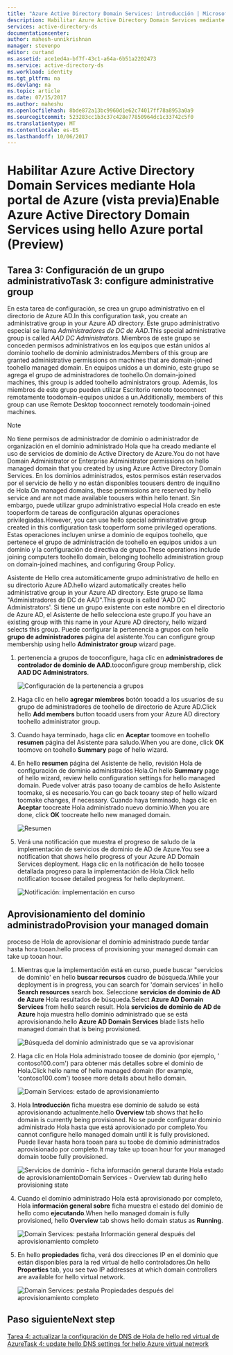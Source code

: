 ```yaml
---
title: "Azure Active Directory Domain Services: introducción | Microsoft Docs"
description: Habilitar Azure Active Directory Domain Services mediante Hola portal de Azure (vista previa)
services: active-directory-ds
documentationcenter: 
author: mahesh-unnikrishnan
manager: stevenpo
editor: curtand
ms.assetid: ace1ed4a-bf7f-43c1-a64a-6b51a2202473
ms.service: active-directory-ds
ms.workload: identity
ms.tgt_pltfrm: na
ms.devlang: na
ms.topic: article
ms.date: 07/15/2017
ms.author: maheshu
ms.openlocfilehash: 8bde872a13bc9960d1e62c74017ff78a8953a0a9
ms.sourcegitcommit: 523283cc1b3c37c428e77850964dc1c33742c5f0
ms.translationtype: MT
ms.contentlocale: es-ES
ms.lasthandoff: 10/06/2017
---
```

# <a name="enable-azure-active-directory-domain-services-using-hello-azure-portal-preview"></a><span data-ttu-id="302da-103">Habilitar Azure Active Directory Domain Services mediante Hola portal de Azure (vista previa)</span><span class="sxs-lookup"><span data-stu-id="302da-103">Enable Azure Active Directory Domain Services using hello Azure portal (Preview)</span></span>


## <a name="task-3-configure-administrative-group"></a><span data-ttu-id="302da-104">Tarea 3: Configuración de un grupo administrativo</span><span class="sxs-lookup"><span data-stu-id="302da-104">Task 3: configure administrative group</span></span>
<span data-ttu-id="302da-105">En esta tarea de configuración, se crea un grupo administrativo en el directorio de Azure AD.</span><span class="sxs-lookup"><span data-stu-id="302da-105">In this configuration task, you create an administrative group in your Azure AD directory.</span></span> <span data-ttu-id="302da-106">Este grupo administrativo especial se llama *Administradores de DC de AAD*.</span><span class="sxs-lookup"><span data-stu-id="302da-106">This special administrative group is called *AAD DC Administrators*.</span></span> <span data-ttu-id="302da-107">Miembros de este grupo se conceden permisos administrativos en los equipos que están unidos al dominio toohello de dominio administrados.</span><span class="sxs-lookup"><span data-stu-id="302da-107">Members of this group are granted administrative permissions on machines that are domain-joined toohello managed domain.</span></span> <span data-ttu-id="302da-108">En equipos unidos a un dominio, este grupo se agrega el grupo de administradores de toohello.</span><span class="sxs-lookup"><span data-stu-id="302da-108">On domain-joined machines, this group is added toohello administrators group.</span></span> <span data-ttu-id="302da-109">Además, los miembros de este grupo pueden utilizar Escritorio remoto tooconnect remotamente toodomain-equipos unidos a un.</span><span class="sxs-lookup"><span data-stu-id="302da-109">Additionally, members of this group can use Remote Desktop tooconnect remotely toodomain-joined machines.</span></span>

> [!NOTE]
> <span data-ttu-id="302da-110">No tiene permisos de administrador de dominio o administrador de organización en el dominio administrado Hola que ha creado mediante el uso de servicios de dominio de Active Directory de Azure.</span><span class="sxs-lookup"><span data-stu-id="302da-110">You do not have Domain Administrator or Enterprise Administrator permissions on hello managed domain that you created by using Azure Active Directory Domain Services.</span></span> <span data-ttu-id="302da-111">En los dominios administrados, estos permisos están reservados por el servicio de hello y no están disponibles toousers dentro de inquilino de Hola.</span><span class="sxs-lookup"><span data-stu-id="302da-111">On managed domains, these permissions are reserved by hello service and are not made available toousers within hello tenant.</span></span> <span data-ttu-id="302da-112">Sin embargo, puede utilizar grupo administrativo especial Hola creado en este tooperform de tareas de configuración algunas operaciones privilegiadas.</span><span class="sxs-lookup"><span data-stu-id="302da-112">However, you can use hello special administrative group created in this configuration task tooperform some privileged operations.</span></span> <span data-ttu-id="302da-113">Estas operaciones incluyen unirse a dominio de equipos toohello, que pertenece el grupo de administración de toohello en equipos unidos a un dominio y la configuración de directiva de grupo.</span><span class="sxs-lookup"><span data-stu-id="302da-113">These operations include joining computers toohello domain, belonging toohello administration group on domain-joined machines, and configuring Group Policy.</span></span>
>

<span data-ttu-id="302da-114">Asistente de Hello crea automáticamente grupo administrativo de hello en su directorio Azure AD.</span><span class="sxs-lookup"><span data-stu-id="302da-114">hello wizard automatically creates hello administrative group in your Azure AD directory.</span></span> <span data-ttu-id="302da-115">Este grupo se llama "Administradores de DC de AAD".</span><span class="sxs-lookup"><span data-stu-id="302da-115">This group is called 'AAD DC Administrators'.</span></span> <span data-ttu-id="302da-116">Si tiene un grupo existente con este nombre en el directorio de Azure AD, el Asistente de hello selecciona este grupo.</span><span class="sxs-lookup"><span data-stu-id="302da-116">If you have an existing group with this name in your Azure AD directory, hello wizard selects this group.</span></span> <span data-ttu-id="302da-117">Puede configurar la pertenencia a grupos con hello **grupo de administradores** página del asistente.</span><span class="sxs-lookup"><span data-stu-id="302da-117">You can configure group membership using hello **Administrator group** wizard page.</span></span>

1. <span data-ttu-id="302da-118">pertenencia a grupos de tooconfigure, haga clic en **administradores de controlador de dominio de AAD**.</span><span class="sxs-lookup"><span data-stu-id="302da-118">tooconfigure group membership, click **AAD DC Administrators**.</span></span>

    ![Configuración de la pertenencia a grupos](./media/getting-started/domain-services-blade-admingroup.png)

2. <span data-ttu-id="302da-120">Haga clic en hello **agregar miembros** botón tooadd a los usuarios de su grupo de administradores de toohello de directorio de Azure AD.</span><span class="sxs-lookup"><span data-stu-id="302da-120">Click hello **Add members** button tooadd users from your Azure AD directory toohello administrator group.</span></span>

3. <span data-ttu-id="302da-121">Cuando haya terminado, haga clic en **Aceptar** toomove en toohello **resumen** página del Asistente para saludo.</span><span class="sxs-lookup"><span data-stu-id="302da-121">When you are done, click **OK** toomove on toohello **Summary** page of hello wizard.</span></span>

4. <span data-ttu-id="302da-122">En hello **resumen** página del Asistente de hello, revisión Hola de configuración de dominio administrados Hola.</span><span class="sxs-lookup"><span data-stu-id="302da-122">On hello **Summary** page of hello wizard, review hello configuration settings for hello managed domain.</span></span> <span data-ttu-id="302da-123">Puede volver atrás paso tooany de cambios de hello Asistente toomake, si es necesario.</span><span class="sxs-lookup"><span data-stu-id="302da-123">You can go back tooany step of hello wizard toomake changes, if necessary.</span></span> <span data-ttu-id="302da-124">Cuando haya terminado, haga clic en **Aceptar** toocreate Hola administrado nuevo dominio.</span><span class="sxs-lookup"><span data-stu-id="302da-124">When you are done, click **OK** toocreate hello new managed domain.</span></span>

    ![Resumen](./media/getting-started/domain-services-blade-summary.png)

5. <span data-ttu-id="302da-126">Verá una notificación que muestra el progreso de saludo de la implementación de servicios de dominio de AD de Azure.</span><span class="sxs-lookup"><span data-stu-id="302da-126">You see a notification that shows hello progress of your Azure AD Domain Services deployment.</span></span> <span data-ttu-id="302da-127">Haga clic en la notificación de hello toosee detallada progreso para la implementación de Hola.</span><span class="sxs-lookup"><span data-stu-id="302da-127">Click hello notification toosee detailed progress for hello deployment.</span></span>

    ![Notificación: implementación en curso](./media/getting-started/domain-services-blade-deployment-in-progress.png)


## <a name="provision-your-managed-domain"></a><span data-ttu-id="302da-129">Aprovisionamiento del dominio administrado</span><span class="sxs-lookup"><span data-stu-id="302da-129">Provision your managed domain</span></span>
<span data-ttu-id="302da-130">proceso de Hola de aprovisionar el dominio administrado puede tardar hasta hora tooan.</span><span class="sxs-lookup"><span data-stu-id="302da-130">hello process of provisioning your managed domain can take up tooan hour.</span></span>

1. <span data-ttu-id="302da-131">Mientras que la implementación está en curso, puede buscar "servicios de dominio' en hello **buscar recursos** cuadro de búsqueda.</span><span class="sxs-lookup"><span data-stu-id="302da-131">While your deployment is in progress, you can search for 'domain services' in hello **Search resources** search box.</span></span> <span data-ttu-id="302da-132">Seleccione **servicios de dominio de AD de Azure** Hola resultados de búsqueda.</span><span class="sxs-lookup"><span data-stu-id="302da-132">Select **Azure AD Domain Services** from hello search result.</span></span> <span data-ttu-id="302da-133">Hola **servicios de dominio de AD de Azure** hoja muestra hello dominio administrado que se está aprovisionando.</span><span class="sxs-lookup"><span data-stu-id="302da-133">hello **Azure AD Domain Services** blade lists hello managed domain that is being provisioned.</span></span>

    ![Búsqueda del dominio administrado que se va aprovisionar](./media/getting-started/domain-services-provisioning-state-find-resource.png)

2. <span data-ttu-id="302da-135">Haga clic en Hola Hola administrado toosee de dominio (por ejemplo, ' contoso100.com') para obtener más detalles sobre el dominio de Hola.</span><span class="sxs-lookup"><span data-stu-id="302da-135">Click hello name of hello managed domain (for example, 'contoso100.com') toosee more details about hello domain.</span></span>

    ![Domain Services: estado de aprovisionamiento](./media/getting-started/domain-services-provisioning-state.png)

3. <span data-ttu-id="302da-137">Hola **Introducción** ficha muestra ese dominio de saludo se está aprovisionando actualmente.</span><span class="sxs-lookup"><span data-stu-id="302da-137">hello **Overview** tab shows that hello domain is currently being provisioned.</span></span> <span data-ttu-id="302da-138">No se puede configurar dominio administrado Hola hasta que está aprovisionado por completo.</span><span class="sxs-lookup"><span data-stu-id="302da-138">You cannot configure hello managed domain until it is fully provisioned.</span></span> <span data-ttu-id="302da-139">Puede llevar hasta hora tooan para su toobe de dominio administrados aprovisionado por completo.</span><span class="sxs-lookup"><span data-stu-id="302da-139">It may take up tooan hour for your managed domain toobe fully provisioned.</span></span>

    ![<span data-ttu-id="302da-140">Servicios de dominio - ficha información general durante Hola estado de aprovisionamiento</span><span class="sxs-lookup"><span data-stu-id="302da-140">Domain Services - Overview tab during hello provisioning state</span></span> ](./media/getting-started/domain-services-provisioning-state-details.png)

4. <span data-ttu-id="302da-141">Cuando el dominio administrado Hola está aprovisionado por completo, Hola **información general sobre** ficha muestra el estado del dominio de hello como **ejecutando**.</span><span class="sxs-lookup"><span data-stu-id="302da-141">When hello managed domain is fully provisioned, hello **Overview** tab shows hello domain status as **Running**.</span></span>

    ![Domain Services: pestaña Información general después del aprovisionamiento completo](./media/getting-started/domain-services-provisioned.png)

5. <span data-ttu-id="302da-143">En hello **propiedades** ficha, verá dos direcciones IP en el dominio que están disponibles para la red virtual de hello controladores.</span><span class="sxs-lookup"><span data-stu-id="302da-143">On hello **Properties** tab, you see two IP addresses at which domain controllers are available for hello virtual network.</span></span>

    ![Domain Services: pestaña Propiedades después del aprovisionamiento completo](./media/getting-started/domain-services-provisioned-properties.png)


## <a name="next-step"></a><span data-ttu-id="302da-145">Paso siguiente</span><span class="sxs-lookup"><span data-stu-id="302da-145">Next step</span></span>
[<span data-ttu-id="302da-146">Tarea 4: actualizar la configuración de DNS de Hola de hello red virtual de Azure</span><span class="sxs-lookup"><span data-stu-id="302da-146">Task 4: update hello DNS settings for hello Azure virtual network</span></span>](active-directory-ds-getting-started-dns.md)
